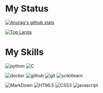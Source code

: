 # My Status
[![Anurag's github stats](https://vercel.daoji.site/api?username=lijwxg&theme=dracula&show_icons=true&count_private=true)](https://github.com/anuraghazra/github-readme-stats)

[![Top Langs](https://vercel.daoji.site/api/top-langs/?username=lijwxg&theme=dracula&exclude_repo=lijwxg.github.io&&layout=compact)](https://github.com/anuraghazra/github-readme-stats)

# My Skills

![python](https://img.shields.io/badge/-python-grey?style=for-the-badge&logo=python&logoColor=white&labelColor=8E2DE2)
![C](https://img.shields.io/badge/-C-grey?style=for-the-badge&logo=c&logoColor=white&labelColor=8E2DE2)

![docker](https://img.shields.io/badge/-docker-grey?style=for-the-badge&logo=docker&logoColor=white&labelColor=8E2DE2)
![github](https://img.shields.io/badge/-github-grey?style=for-the-badge&logo=github&logoColor=white&labelColor=8E2DE2)
![git](https://img.shields.io/badge/-git-grey?style=for-the-badge&logo=git&logoColor=white&labelColor=8E2DE2)
![scikitlearn](https://img.shields.io/badge/-scikitlearn-grey?style=for-the-badge&logo=scikitlearn&logoColor=white&labelColor=8E2DE2)


![MarkDown](https://img.shields.io/badge/-Markdown-grey?style=for-the-badge&logo=Markdown&logoColor=white&labelColor=8E2DE2)
![HTML5](https://img.shields.io/badge/html%205-grey?style=for-the-badge&logo=html5&logoColor=white&labelColor=8E2DE2)
![CSS3](https://img.shields.io/badge/css%203-grey?style=for-the-badge&logo=css3&logoColor=white&labelColor=8E2DE2)
![javascript](https://img.shields.io/badge/-javascript-grey?style=for-the-badge&logo=javascript&logoColor=white&labelColor=8E2DE2)

<!--
**lijwxg/lijwxg** is a ✨ _special_ ✨ repository because its `README.md` (this file) appears on your GitHub profile.

Here are some ideas to get you started:

- 🔭 I’m currently working on ...
- 🌱 I’m currently learning ...
- 👯 I’m looking to collaborate on ...
- 🤔 I’m looking for help with ...
- 💬 Ask me about ...
- 📫 How to reach me: ...
- 😄 Pronouns: ...
- ⚡ Fun fact: ...
-->
